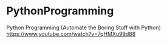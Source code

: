 # PythonProgramming
Python Programming (Automate the Boring Stuff with Python)
https://www.youtube.com/watch?v=7qHMXu99d88
